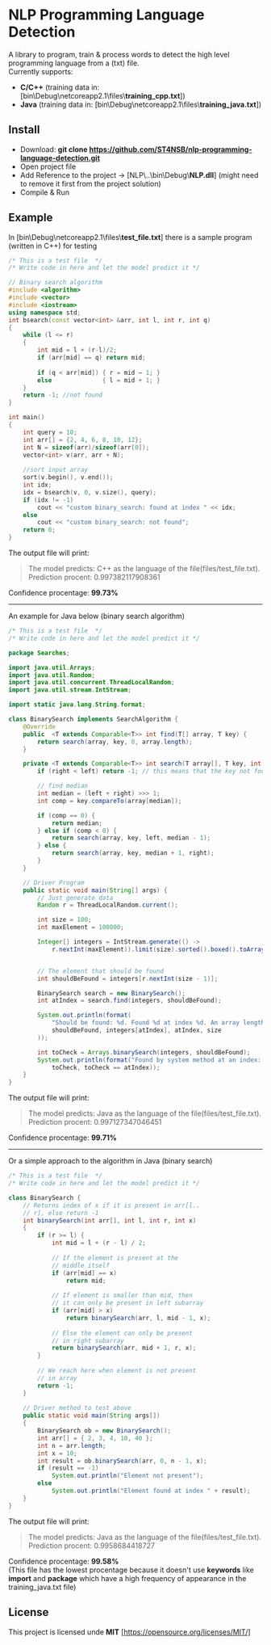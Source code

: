 # NLP Programming Language Detection
A library to program, train & process words to detect the high level programming language from a (txt) file.  
Currently supports:  
+ **C/C++** (training data in: [bin\\Debug\\netcoreapp2.1\\files\\**training_cpp.txt**])  
+ **Java** (training data in: [bin\\Debug\\netcoreapp2.1\\files\\**training_java.txt**])

## Install
+ Download: **git clone https://github.com/ST4NSB/nlp-programming-language-detection.git**
+ Open project file  
+ Add Reference to the project -> [NLP\\..\bin\Debug\\**NLP.dll**] (might need to remove it first from the project solution)  
+ Compile & Run  

## Example
In [bin\\Debug\\netcoreapp2.1\\files\\**test_file.txt**] there is a sample program (written in C++) for testing

```cpp
/* This is a test file  */
/* Write code in here and let the model predict it */

// Binary search algorithm
#include <algorithm>
#include <vector>
#include <iostream>
using namespace std;
int bsearch(const vector<int> &arr, int l, int r, int q)
{ 
    while (l <= r) 
    {
        int mid = l + (r-l)/2;
        if (arr[mid] == q) return mid; 
        
        if (q < arr[mid]) { r = mid — 1; } 
        else              { l = mid + 1; }
    }
    return -1; //not found
}

int main()
{
    int query = 10; 
    int arr[] = {2, 4, 6, 8, 10, 12};
    int N = sizeof(arr)/sizeof(arr[0]);
    vector<int> v(arr, arr + N); 
    
    //sort input array
    sort(v.begin(), v.end());
    int idx;
    idx = bsearch(v, 0, v.size(), query);
    if (idx != -1)
        cout << "custom binary_search: found at index " << idx;    
    else 
        cout << "custom binary_search: not found";
    return 0;
}
```

The output file will print: 
> The model predicts: C++ as the language of the file(files/test_file.txt).    
> Prediction procent: 0.997382117908361    

Confidence procentage: **99.73%**   

---
An example for Java below (binary search algorithm)

```java
/* This is a test file  */
/* Write code in here and let the model predict it */

package Searches;

import java.util.Arrays;
import java.util.Random;
import java.util.concurrent.ThreadLocalRandom;
import java.util.stream.IntStream;

import static java.lang.String.format;

class BinarySearch implements SearchAlgorithm {
    @Override
    public  <T extends Comparable<T>> int find(T[] array, T key) {
        return search(array, key, 0, array.length);
    }

    private <T extends Comparable<T>> int search(T array[], T key, int left, int right){
        if (right < left) return -1; // this means that the key not found

        // find median
        int median = (left + right) >>> 1;
        int comp = key.compareTo(array[median]);

        if (comp == 0) {
            return median;
        } else if (comp < 0) {
            return search(array, key, left, median - 1);
        } else {
            return search(array, key, median + 1, right);
        }
    }

    // Driver Program
    public static void main(String[] args) {
        // Just generate data
        Random r = ThreadLocalRandom.current();

        int size = 100;
        int maxElement = 100000;

        Integer[] integers = IntStream.generate(() -> 
            r.nextInt(maxElement)).limit(size).sorted().boxed().toArray(Integer[]::new);


        // The element that should be found
        int shouldBeFound = integers[r.nextInt(size - 1)];

        BinarySearch search = new BinarySearch();
        int atIndex = search.find(integers, shouldBeFound);

        System.out.println(format(
            "Should be found: %d. Found %d at index %d. An array length %d",
            shouldBeFound, integers[atIndex], atIndex, size
        ));

        int toCheck = Arrays.binarySearch(integers, shouldBeFound);
        System.out.println(format("Found by system method at an index: %d. Is equal: %b", 
            toCheck, toCheck == atIndex));
    }
}
```

The output file will print: 
> The model predicts: Java as the language of the file(files/test_file.txt).     
> Prediction procent: 0.997127347046451    

Confidence procentage: **99.71%**  

---
Or a simple approach to the algorithm in Java (binary search)

```java
/* This is a test file  */
/* Write code in here and let the model predict it */

class BinarySearch { 
    // Returns index of x if it is present in arr[l.. 
    // r], else return -1 
    int binarySearch(int arr[], int l, int r, int x) 
    { 
        if (r >= l) { 
            int mid = l + (r - l) / 2; 
  
            // If the element is present at the 
            // middle itself 
            if (arr[mid] == x) 
                return mid; 
  
            // If element is smaller than mid, then 
            // it can only be present in left subarray 
            if (arr[mid] > x) 
                return binarySearch(arr, l, mid - 1, x); 
  
            // Else the element can only be present 
            // in right subarray 
            return binarySearch(arr, mid + 1, r, x); 
        } 
  
        // We reach here when element is not present 
        // in array 
        return -1; 
    } 
  
    // Driver method to test above 
    public static void main(String args[]) 
    { 
        BinarySearch ob = new BinarySearch(); 
        int arr[] = { 2, 3, 4, 10, 40 }; 
        int n = arr.length; 
        int x = 10; 
        int result = ob.binarySearch(arr, 0, n - 1, x); 
        if (result == -1) 
            System.out.println("Element not present"); 
        else
            System.out.println("Element found at index " + result); 
    } 
} 

```

The output file will print:  
> The model predicts: Java as the language of the file(files/test_file.txt).   
> Prediction procent: 0.9958684418727  

Confidence procentage: **99.58%**   
(This file has the lowest procentage because it doesn't use **keywords** like **import** and **package** 
which have a high frequency of appearance in the training_java.txt file)

## License
This project is licensed unde **MIT** [https://opensource.org/licenses/MIT/]

